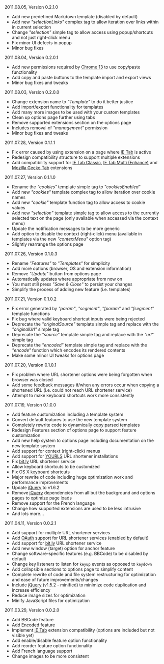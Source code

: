 2011.08.05, Version 0.2.1.0

* Add new predefined Markdown template (disabled by default)
* Add new *"selectionLinks"* complex tag to allow iteration over links within in current selection
* Change *"selection"* simple tag to allow access using popup/shortcuts and not just right-click menu
* Fix minor UI defects in popup
* Minor bug fixes

2011.08.04, Version 0.2.0.1

* Add new permissions required by [Chrome 13](http://code.google.com/chrome/extensions/whats_new.html#13) to use copy/paste functionality
* Add copy and paste buttons to the template import and export views
* Minor bug fixes and tweaks

2011.08.03, Version 0.2.0.0

* Change extension name to *"Template"* to do it better justice
* Add import/export functionality for templates
* Add many more images to be used with your custom templates
* Clean up options page further using tabs
* Remove supported extensions section on the options page
 * Includes removal of *"management"* permission
* Minor bug fixes and tweaks

2011.07.28, Version 0.1.1.1

* Fix error caused by using extension on a page where [IE Tab](https://chrome.google.com/webstore/detail/hehijbfgiekmjfkfjpbkbammjbdenadd) is active
* Redesign compatibility structure to support multiple extensions
* Add compatibility support for [IE Tab Classic](https://chrome.google.com/webstore/detail/miedgcmlgpmdagojnnbemlkgidepfjfi), [IE Tab Multi (Enhance)](https://chrome.google.com/webstore/detail/fnfnbeppfinmnjnjhedifcfllpcfgeea) and [Mozilla Gecko Tab](https://chrome.google.com/webstore/detail/icoloanbecehinobmflpeglknkplbfbm) extensions

2011.07.27, Version 0.1.1.0

* Rename the *"cookies"* template simple tag to *"cookiesEnabled"*
* Add new *"cookies"* template complex tag to allow iteration over cookie names
* Add new *"cookie"* template function tag to allow access to cookie values
* Add new *"selection"* template simple tag to allow access to the currently selected text on the page (only available when accessed via the context menu)
* Update the notification messages to be more generic
* Add option to disable the context (right-click) menu (available in templates via the new *"contextMenu"* option tag)
* Slightly rearrange the options page

2011.07.26, Version 0.1.0.3

* Rename *"Features"* to *"Templates"* for simplicity
* Add more options (browser, OS and extension information)
* Remove *"Update"* button from options page
 * Automatically updates where appropriate from now on
 * You must still press *"Save & Close"* to persist your changes
* Simplify the process of adding new feature (i.e. templates)

2011.07.21, Version 0.1.0.2

* Fix error generated by *"param"*, *"segment"*, *"fparam"* and *"fsegment"* template functions
* Fix bug where valid keyboard shortcut inputs were being rejected
* Deprecate the *"originalSource"* template simple tag and replace with the *"originalUrl"* simple tag
* Deprecate the *"source"* template simple tag and replace with the *"url"* simple tag
* Deprecate the *"encoded"* template simple tag and replace with the *"encode"* function which encodes its rendered contents
* Make some minor UI tweaks for options page

2011.07.20, Version 0.1.0.1

* Fix problem where URL shortener options were being forgotten when browser was closed
* Add some feedback messages if/when any errors occur when copying a shortened URL (i.e. could not reach URL shortener service)
* Attempt to make keyboard shortcuts work more consistently

2011.07.19, Version 0.1.0.0

* Add feature customization including a template system
* Convert default features to use the new template system
* Completely rewrite code to dynamically copy parsed templates
* Redesign Features section of options page to support feature customization
* Add new help system to options page including documentation on the new template system
* Add support for context (right-click) menus
* Add support for [YOURLS](http://yourls.org) URL shortener installations
* Fix [bit.ly](http://bit.ly) URL shortener service
* Allow keyboard shortcuts to be customized
* Fix OS X keyboard shortcuts
* Major rewrite of code including huge optimization work and performance improvements
* Update [jQuery](http://jquery.com) to v1.6.2
* Remove [jQuery](http://jquery.com) dependencies from all but the background and options pages to optimize page loads
* Remove support for the French language
* Change how supported extensions are used to be less intrusive
* And lots more...

2011.04.11, Version 0.0.2.1

* Add support for multiple URL shortener services
* Add [OAuth](http://oauth.net) support for URL shortener services (enabled by default)
* Add support for [bit.ly](http://bit.ly) URL shortener service
* Add new window (target) option for anchor feature
* Change software-specific features (e.g. BBCode) to be disabled by default
* Change key listeners to listen for `keyup` events as opposed to `keydown`
* Add collapsible sections to options page to simplify content
* Complete rewrite of code and file system restructuring for optimization and ease of future improvements/changes
* Include [jQuery](http://jquery.com) (v1.5.2 - minified) to minimize code duplication and increase efficiency
* Reduce image sizes for optimization
* Minify JavaScript files for optimization

2011.03.29, Version 0.0.2.0

* Add BBCode feature
* Add Encoded feature
* Implement [IE Tab](https://chrome.google.com/webstore/detail/hehijbfgiekmjfkfjpbkbammjbdenadd) extension compatibility (options are included but not visible yet)
* Add enable/disable feature option functionality
* Add reorder feature option functionality
* Add French language support
* Change images to be more consistent

